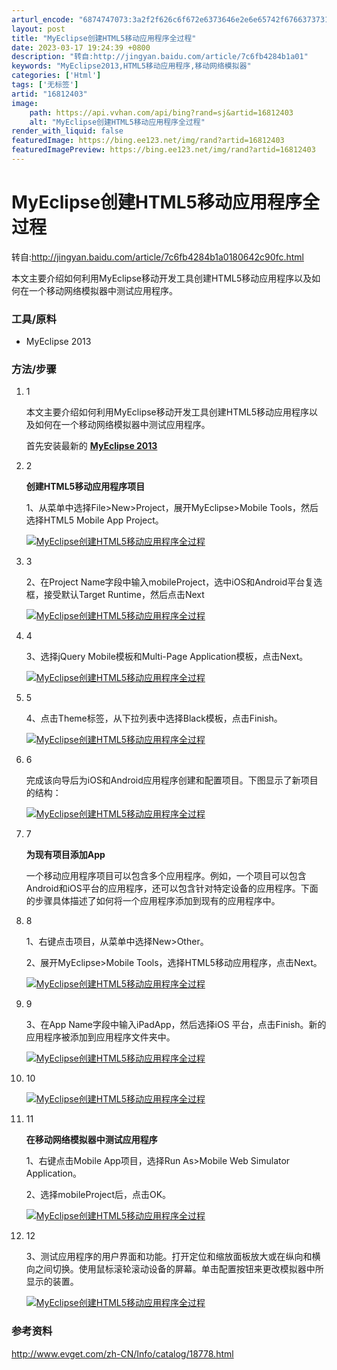 ```yaml
---
arturl_encode: "6874747073:3a2f2f626c6f672e6373646e2e6e65742f6766373731313135:2f61727469636c652f64657461696c732f3136383132343033"
layout: post
title: "MyEclipse创建HTML5移动应用程序全过程"
date: 2023-03-17 19:24:39 +0800
description: "转自:http://jingyan.baidu.com/article/7c6fb4284b1a01"
keywords: "MyEclipse2013,HTML5移动应用程序,移动网络模拟器"
categories: ['Html']
tags: ['无标签']
artid: "16812403"
image:
    path: https://api.vvhan.com/api/bing?rand=sj&artid=16812403
    alt: "MyEclipse创建HTML5移动应用程序全过程"
render_with_liquid: false
featuredImage: https://bing.ee123.net/img/rand?artid=16812403
featuredImagePreview: https://bing.ee123.net/img/rand?artid=16812403
---
```


# MyEclipse创建HTML5移动应用程序全过程

转自:http://jingyan.baidu.com/article/7c6fb4284b1a0180642c90fc.html

本文主要介绍如何利用MyEclipse移动开发工具创建HTML5移动应用程序以及如何在一个移动网络模拟器中测试应用程序。

### 工具/原料

* MyEclipse 2013

### 方法/步骤

1. 1

   本文主要介绍如何利用MyEclipse移动开发工具创建HTML5移动应用程序以及如何在一个移动网络模拟器中测试应用程序。

   首先安装最新的
   [**MyEclipse 2013**](http://software.evget.com/Products/3016/feature.html)
2. 2

   **创建HTML5移动应用程序项目**

   1、从菜单中选择File>New>Project，展开MyEclipse>Mobile Tools，然后选择HTML5 Mobile App Project。

   [![MyEclipse创建HTML5移动应用程序全过程](https://i-blog.csdnimg.cn/blog_migrate/90e39daf02af3c6805ab29fab5694947.jpeg)](http://jingyan.baidu.com/album/7c6fb4284b1a0180642c90fc.html?picindex=1)
3. 3

   2、在Project Name字段中输入mobileProject，选中iOS和Android平台复选框，接受默认Target Runtime，然后点击Next

   [![MyEclipse创建HTML5移动应用程序全过程](https://i-blog.csdnimg.cn/blog_migrate/adec8f02d98b0ebc2d230e9df303c04c.jpeg)](http://jingyan.baidu.com/album/7c6fb4284b1a0180642c90fc.html?picindex=2)
4. 4

   3、选择jQuery Mobile模板和Multi-Page Application模板，点击Next。

   [![MyEclipse创建HTML5移动应用程序全过程](https://i-blog.csdnimg.cn/blog_migrate/14e9e9dd2920bb500b66b8076aaa9379.jpeg)](http://jingyan.baidu.com/album/7c6fb4284b1a0180642c90fc.html?picindex=3)
5. 5

   4、点击Theme标签，从下拉列表中选择Black模板，点击Finish。

   [![MyEclipse创建HTML5移动应用程序全过程](https://i-blog.csdnimg.cn/blog_migrate/35bac3c88ea6c84e1899e393c26ad952.jpeg)](http://jingyan.baidu.com/album/7c6fb4284b1a0180642c90fc.html?picindex=4)
6. 6

   完成该向导后为iOS和Android应用程序创建和配置项目。下图显示了新项目的结构：

   [![MyEclipse创建HTML5移动应用程序全过程](https://i-blog.csdnimg.cn/blog_migrate/a27d8b97520f321ead63955f038f1f27.jpeg)](http://jingyan.baidu.com/album/7c6fb4284b1a0180642c90fc.html?picindex=5)
7. 7

   **为现有项目添加App**

   一个移动应用程序项目可以包含多个应用程序。例如，一个项目可以包含Android和iOS平台的应用程序，还可以包含针对特定设备的应用程序。下面的步骤具体描述了如何将一个应用程序添加到现有的应用程序中。
8. 8

   1、右键点击项目，从菜单中选择New>Other。

   2、展开MyEclipse>Mobile Tools，选择HTML5移动应用程序，点击Next。

   [![MyEclipse创建HTML5移动应用程序全过程](https://i-blog.csdnimg.cn/blog_migrate/710f4d1ec128e1e8b39b149cd23d7132.jpeg)](http://jingyan.baidu.com/album/7c6fb4284b1a0180642c90fc.html?picindex=6)
9. 9

   3、在App Name字段中输入iPadApp，然后选择iOS 平台，点击Finish。新的应用程序被添加到应用程序文件夹中。

   [![MyEclipse创建HTML5移动应用程序全过程](https://i-blog.csdnimg.cn/blog_migrate/08d3de000f4bb10ac2a54176449abd38.jpeg)](http://jingyan.baidu.com/album/7c6fb4284b1a0180642c90fc.html?picindex=7)
10. 10

    [![MyEclipse创建HTML5移动应用程序全过程](https://i-blog.csdnimg.cn/blog_migrate/2a8b399c3c44ef13e1a5aa61daaf4152.jpeg)](http://jingyan.baidu.com/album/7c6fb4284b1a0180642c90fc.html?picindex=8)
11. 11

    **在移动网络模拟器中测试应用程序**

    1、右键点击Mobile App项目，选择Run As>Mobile Web Simulator Application。

    2、选择mobileProject后，点击OK。

    [![MyEclipse创建HTML5移动应用程序全过程](https://i-blog.csdnimg.cn/blog_migrate/cf624f9ca66e39fc510b23b8dab991c8.jpeg)](http://jingyan.baidu.com/album/7c6fb4284b1a0180642c90fc.html?picindex=9)
12. 12

    3、测试应用程序的用户界面和功能。打开定位和缩放面板放大或在纵向和横向之间切换。使用鼠标滚轮滚动设备的屏幕。单击配置按钮来更改模拟器中所显示的装置。

    [![MyEclipse创建HTML5移动应用程序全过程](https://i-blog.csdnimg.cn/blog_migrate/66f3ee2f6645d0be046ea29261ab3ed8.jpeg)](http://jingyan.baidu.com/album/7c6fb4284b1a0180642c90fc.html?picindex=10)

### 参考资料

<http://www.evget.com/zh-CN/Info/catalog/18778.html>